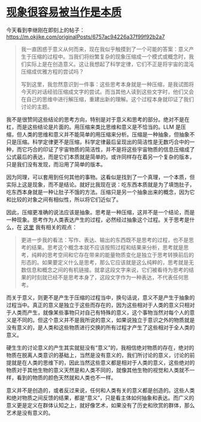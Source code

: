 # [现象很容易被当作是本质](https://github.com/VandeeFeng/gitmemo/issues/24)

今天看到李继刚在即刻上的帖子：https://m.okjike.com/originalPosts/6757ac94226a37f99f92b2a7

> 我一直困惑于意义从何而来，现在我似乎触摸到了一个可能的答案：意义产生于压缩的过程中。当我们将纷繁复杂的现象压缩成一个模式或概念时，我们实际上是在创造意义。这让我想起了科学定律，它们不正是将宇宙的混沌压缩成优雅方程的尝试吗？
> 
> 写到这里，我忽然意识到一件事：这些思考本身就是一种压缩，是我试图将今天的对话经验压缩成文字的尝试。而当其他人读到这些文字时，他们又会在自己的思维中进行解压缩，重建出新的理解。这个过程本身就印证了我们讨论的主题。

我不是很赞同这些结论的思考方向，特别是对于意义和思考的部分。绝对不是在杠，而是这些结论是片面的。用压缩来类比思维和意义是不恰当的。LLM 是压缩，但人类的思维和意义并不能简单的用压缩来分析。压缩是一种抽象，但抽象不只是压缩。科学定律更不是压缩，科学定律最后呈现出的简洁性是无数巧合中的一种，而它巧合的印证了宇宙物质的简洁性，并不是将这些宇宙物质的信息压缩成了公式最后的表达，而是它们本质就是简单的。或许同样存在着另一个复杂的版本，只是我们没有发现，而沿用了简单的版本。

因为同理，可以套用到任何其他的事物。这看似是找到了一个真理，一个本质，但实际上这是现象，而不是结论。就好比我现在说：吃东西本质就是为了填饱肚子，吃东西本身就是一种让肚子不饿的方法。压缩只是另一个抽象出来的概念，因为它和比较的对象之间有相似性，所以将它们近似了。

因此，压缩更准确的说法应该是抽象。思考是一种压缩，这并不是一个结论，而是一种现象。思考作为人类表达产生的过程，必然经过抽象这个过程。关于思考是什么，在 [这里](https://wiki.vandee.art/#%E5%A6%82%E6%9E%9C%E4%BD%A0%E6%80%9D%E8%80%83%E8%80%8C%E4%B8%8D%E8%BE%93%E5%87%BA%EF%BC%8C%E4%BD%A0%E5%8F%AA%E6%98%AF%E4%BB%A5%E4%B8%BA%E8%87%AA%E5%B7%B1%E5%9C%A8%E6%80%9D%E8%80%83) 我有相关的观点：

> 更进一步我的看法：写作、表达、输出的东西既不是思考的过程，也不是思考的结果。思考这个概念本就不应该按照过程和结果来分析，思考就是思考，纯粹的思考空间和它存在带来的能量物质变化是独立于思考转换前后的形态的。如果要定义什么是思考，那么它应该就是这么纯粹的，思考就是无数信息和概念之间的有机链接。就拿这段文字来说，它们被看待为思考的结果的时刻就已经不是思考本身了，这段文字作为一种表达，不代表任何思考。

而关于意义，则更不是产生于压缩的过程当中，换句话说，意义不是产生于抽象的过程当中。真正的意义是独立于这些而存在的，因为这些相对于人类的意义只相对于人类而产生，就像某些事物只对自己有特殊的意义，这个事物当然对每个人的意义是不同的。但这个意义并不是我所说的意义，如果说独立于意识之外的物质就是没有意义的，是人类和这些物质进行交换的所有过程才产生了这些相对于全人类的意义。

硬生生的讨论意义的产生其实就挺没有“意义”的，我相信绝对物质的存在，绝对的物质在脱离人类意识的基础上，当然是没有意义的，我们所讨论的意义，讨论的前提就是在人类的思维下的，因此当然这些意义都是相对于人类的意义，这些绝对的物质对于其他生物的意义天然是和人类不同的，就像其他生物的视觉和人类就不一样，看到的物质的颜色天然就和人类也不一样。

意义并不是创造的，或者反过来说，任何和人类有关的意义都是创造的。这些人类和绝对物质之间反馈的结果，都是“意义”，只是看主体如何抽象和表达。而广义的意义更是定义在群体认知之上，就好像艺术，如果没有了历史和欣赏的群体，那么艺术是没有意义的。